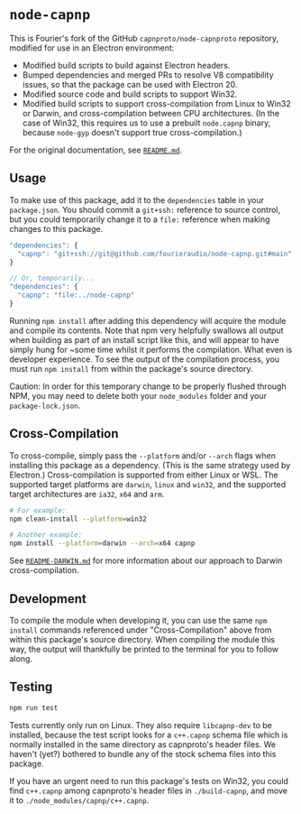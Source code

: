 # `node-capnp`

This is Fourier's fork of the GitHub `capnproto/node-capnproto` repository, modified for use in an
Electron environment:

* Modified build scripts to build against Electron headers.
* Bumped dependencies and merged PRs to resolve V8 compatibility issues, so that the package can
  be used with Electron 20.
* Modified source code and build scripts to support Win32.
* Modified build scripts to support cross-compilation from Linux to Win32 or Darwin, and
  cross-compilation between CPU architectures. (In the case of Win32, this requires us to use a
  prebuilt `node.capnp` binary, because `node-gyp` doesn't support true cross-compilation.)

For the original documentation, see [`README.md`](README.md).

## Usage

To make use of this package, add it to the `dependencies` table in your `package.json`. You should
commit a `git+ssh:` reference to source control, but you could temporarily change it to a `file:`
reference when making changes to this package.

```js
"dependencies": {
  "capnp": "git+ssh://git@github.com/fourieraudio/node-capnp.git#main"
}

// Or, temporarily...
"dependencies": {
  "capnp": "file:../node-capnp"
}
```

Running `npm install` after adding this dependency will acquire the module and compile its contents.
Note that npm very helpfully swallows all output when building as part of an install script like
this, and will appear to have simply hung for ~some time whilst it performs the compilation. What
even is developer experience. To see the output of the compilation process, you must run
`npm install` from within the package's source directory.

Caution: In order for this temporary change to be properly flushed through NPM, you may need to
delete both your `node_modules` folder and your `package-lock.json`.

## Cross-Compilation

To cross-compile, simply pass the `--platform` and/or `--arch` flags when installing this package as
a dependency. (This is the same strategy used by Electron.) Cross-compilation is supported from
either Linux or WSL. The supported target platforms are `darwin`, `linux` and `win32`, and the
supported target architectures are `ia32`, `x64` and `arm`.

```bash
# For example:
npm clean-install --platform=win32

# Another example:
npm install --platform=darwin --arch=x64 capnp
```

See [`README-DARWIN.md`](README-DARWIN.md) for more information about our approach to Darwin
cross-compilation.

## Development

To compile the module when developing it, you can use the same `npm install` commands referenced
under "Cross-Compilation" above from within this package's source directory. When compiling the
module this way, the output will thankfully be printed to the terminal for you to follow along.

## Testing

```bash
npm run test
```

Tests currently only run on Linux. They also require `libcapnp-dev` to be installed, because the
test script looks for a `c++.capnp` schema file which is normally installed in the same directory as
capnproto's header files. We haven't (yet?) bothered to bundle any of the stock schema files into
this package.

If you have an urgent need to run this package's tests on Win32, you could find `c++.capnp` among
capnproto's header files in `./build-capnp`, and move it to `./node_modules/capnp/c++.capnp`.
